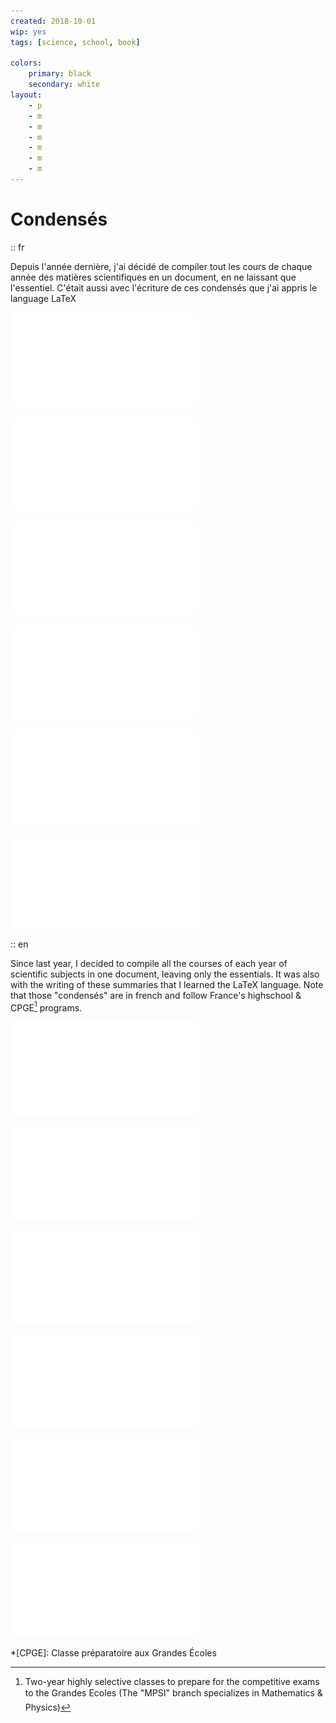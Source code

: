 ```yaml
---
created: 2018-10-01
wip: yes
tags: [science, school, book]

colors:
    primary: black
    secondary: white
layout:
    - p
    - m
    - m
    - m
    - m
    - m
    - m
---
```


# Condensés

:: fr

Depuis l'année dernière, j'ai décidé de compiler tout les cours de chaque année des matières scientifiques en un document, en ne laissant que l'essentiel. C'était aussi avec l'écriture de ces condensés que j'ai appris le language LaTeX

!["Condensé de mathématiques de MPSI"](../condense-math-mpsi.pdf)

!["Condensé de physique de MPSI"](../condense-physique-mpsi.pdf)

!["Condensé de mathématiques de terminale"](../condense-math-terminale.pdf)

!["Condensé de physique de terminale"](../condense-physique-terminale.pdf)

!["Condensé de mathématiques de première"](../condense-math-première.pdf)

!["Condensé de physique de première"](../condense-physique-première.pdf)

:: en

Since last year, I decided to compile all the courses of each year of scientific subjects in one document, leaving only the essentials. It was also with the writing of these summaries that I learned the LaTeX language.
Note that those "condensés" are in french and follow France's highschool & CPGE[^1] programs.

!["CPGE, first year, Mathematics"](../condense-math-mpsi.pdf)

!["CPGE, first year, Physics"](../condense-physique-mpsi.pdf)

!["12th grade, Mathematics"](../condense-math-terminale.pdf)

!["12th grade, Physics"](../condense-physique-terminale.pdf)

!["11th grade, Mathematics"](../condense-math-première.pdf)

!["11th grade, Physics"](../condense-physique-première.pdf)

*[CPGE]: Classe préparatoire aux Grandes Écoles

[^1]: Two-year highly selective classes to prepare for the competitive exams to the Grandes Ecoles (The "MPSI" branch specializes in Mathematics & Physics)

